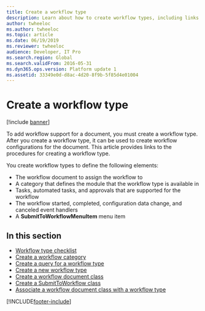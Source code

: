 ```yaml
---
title: Create a workflow type
description: Learn about how to create workflow types, including links to articles that outline various aspects of creating workflow types.
author: twheeloc
ms.author: twheeloc
ms.topic: article
ms.date: 06/19/2019
ms.reviewer: twheeloc
audience: Developer, IT Pro
ms.search.region: Global
ms.search.validFrom: 2016-05-31
ms.dyn365.ops.version: Platform update 1
ms.assetid: 33349e0d-d8ac-4d20-8f9b-5f85d4e01004
---
```


# Create a workflow type

[!include [banner](../../../finance/includes/banner.md)]

To add workflow support for a document, you must create a workflow type. After you create a workflow type, it can be used to create workflow configurations for the document. This article provides links to the procedures for creating a workflow type.

You create workflow types to define the following elements:

- The workflow document to assign the workflow to
- A category that defines the module that the workflow type is available in
- Tasks, automated tasks, and approvals that are supported for the workflow
- The workflow started, completed, configuration data change, and canceled event handlers
- A **SubmitToWorkflowMenuItem** menu item

## In this section

- [Workflow type checklist](workflow-type-checklist.md)
- [Create a workflow category](workflow-type-category.md)
- [Create a query for a workflow type](workflow-type-query.md)
- [Create a new workflow type](workflow-type-create-new.md)
- [Create a workflow document class](workflow-type-document-create.md)
- [Create a SubmitToWorkflow class](workflow-type-submit-to-workflow.md)
- [Associate a workflow document class with a workflow type](workflow-type-associate-document.md)


[!INCLUDE[footer-include](../../../includes/footer-banner.md)]
